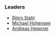 ### Leaders
* [Björn Stahl](mailto:bjoern.stahl@owasp.org)
* [Michael Hohensee](mailto:michael.hohensee@owasp.org)
* [Andreas Heppner](mailto:andreas.heppner@owasp.org)
